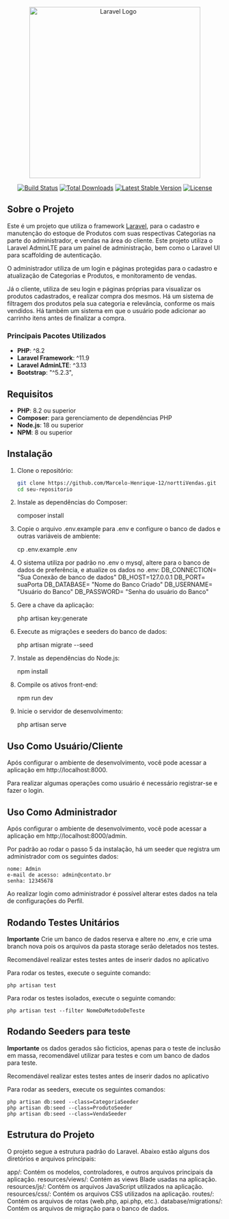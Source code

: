 <p align="center"><a href="https://laravel.com" target="_blank"><img src="https://raw.githubusercontent.com/laravel/art/master/logo-lockup/5%20SVG/2%20CMYK/1%20Full%20Color/laravel-logolockup-cmyk-red.svg" width="400" alt="Laravel Logo"></a></p>

<p align="center">
<a href="https://github.com/laravel/framework/actions"><img src="https://github.com/laravel/framework/workflows/tests/badge.svg" alt="Build Status"></a>
<a href="https://packagist.org/packages/laravel/framework"><img src="https://img.shields.io/packagist/dt/laravel/framework" alt="Total Downloads"></a>
<a href="https://packagist.org/packages/laravel/framework"><img src="https://img.shields.io/packagist/v/laravel/framework" alt="Latest Stable Version"></a>
<a href="https://packagist.org/packages/laravel/framework"><img src="https://img.shields.io/packagist/l/laravel/framework" alt="License"></a>
</p>

## Sobre o Projeto

Este é um projeto que utiliza o framework [Laravel](https://laravel.com), para o cadastro e manutenção do estoque de Produtos com suas respectivas Categorias na parte do administrador, e vendas na área do cliente. Este projeto utiliza o Laravel AdminLTE para um painel de administração, bem como o Laravel UI para scaffolding de autenticação.

O administrador utiliza de um login e páginas protegidas para o cadastro e atualização de Categorias e Produtos, e monitoramento de vendas.

Já o cliente, utiliza de seu login e páginas próprias para visualizar os produtos cadastrados, e realizar compra dos mesmos. Há um sistema de filtragem dos produtos pela sua categoria e relevância, conforme os mais vendidos. Há também um sistema em que o usuário pode adicionar ao carrinho itens antes de finalizar a compra.


### Principais Pacotes Utilizados

- **PHP**: ^8.2
- **Laravel Framework**: ^11.9
- **Laravel AdminLTE**: ^3.13
- **Bootstrap**: "^5.2.3",

## Requisitos

- **PHP**: 8.2 ou superior
- **Composer**: para gerenciamento de dependências PHP
- **Node.js**: 18 ou superior
- **NPM**: 8 ou superior

## Instalação

1. Clone o repositório:

   ```bash
   git clone https://github.com/Marcelo-Henrique-12/norttiVendas.git
   cd seu-repositorio

2. Instale as dependências do Composer:

    composer install

3. Copie o arquivo .env.example para .env e configure o banco de dados e outras variáveis de ambiente:

    cp .env.example .env

4. O sistema utiliza por padrão no .env o mysql, altere para o banco de dados de preferência, e atualize os dados no .env:
    DB_CONNECTION= "Sua Conexão de banco de dados"
    DB_HOST=127.0.0.1
    DB_PORT= suaPorta
    DB_DATABASE= "Nome do Banco Criado"
    DB_USERNAME= "Usuário do Banco"
    DB_PASSWORD= "Senha do usuário do Banco"

5. Gere a chave da aplicação:

    php artisan key:generate

6. Execute as migrações e seeders do banco de dados:

    php artisan migrate --seed

7. Instale as dependências do Node.js:

    npm install

8. Compile os ativos front-end:

    npm run dev

9. Inicie o servidor de desenvolvimento:

    php artisan serve


## Uso Como Usuário/Cliente

Após configurar o ambiente de desenvolvimento, você pode acessar a aplicação em http://localhost:8000.

Para realizar algumas operações como usuário é necessário registrar-se e fazer o login.

## Uso Como Administrador

Após configurar o ambiente de desenvolvimento, você pode acessar a aplicação em http://localhost:8000/admin.

Por padrão ao rodar o passo 5 da instalação, há um seeder que registra um administrador com os seguintes dados:

    nome: Admin
    e-mail de acesso: admin@contato.br
    senha: 12345678

Ao realizar login como administrador é possível alterar estes dados na tela de configurações do Perfil.


## Rodando Testes Unitários

**Importante** Crie um banco de dados reserva e altere no .env, e crie uma branch nova pois os arquivos da pasta storage serão deletados nos testes.

Recomendável realizar estes testes antes de inserir dados no aplicativo

Para rodar os testes, execute o seguinte comando:

    php artisan test

Para rodar os testes isolados, execute o seguinte comando:

    php artisan test --filter NomeDoMetodoDeTeste

## Rodando Seeders para teste

**Importante** os dados gerados são ficticios, apenas para o teste de inclusão em massa, recomendável utilizar para testes e com um banco de dados para teste.

Recomendável realizar estes testes antes de inserir dados no aplicativo

Para rodar as seeders, execute os seguintes comandos:

    php artisan db:seed --class=CategoriaSeeder
    php artisan db:seed --class=ProdutoSeeder
    php artisan db:seed --class=VendaSeeder

## Estrutura do Projeto

O projeto segue a estrutura padrão do Laravel. Abaixo estão alguns dos diretórios e arquivos principais:

app/: Contém os modelos, controladores, e outros arquivos principais da aplicação.
resources/views/: Contém as views Blade usadas na aplicação.
resources/js/: Contém os arquivos JavaScript utilizados na aplicação.
resources/css/: Contém os arquivos CSS utilizados na aplicação.
routes/: Contém os arquivos de rotas (web.php, api.php, etc.).
database/migrations/: Contém os arquivos de migração para o banco de dados.



